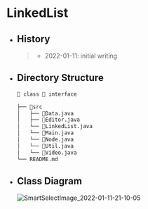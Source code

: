 # LinkedList
- ## History
  >  - 2022-01-11: initial writing
- ## Directory Structure
  ```bash
  📘 class 📗 interface
  
  ├── 📁src
  │   ├── 📘Data.java
  │   ├── 📘Editor.java
  │   └── 📗LinkedList.java
  │   └── 📘Main.java
  │   └── 📘Node.java
  │   └── 📘Util.java
  │   └── 📘Video.java
  └── README.md
  ```

- ## Class Diagram  
  ![SmartSelectImage_2022-01-11-21-10-05](https://user-images.githubusercontent.com/47964708/148940221-968407dd-def7-4bd7-98ed-5a1e893d5ae6.png)

